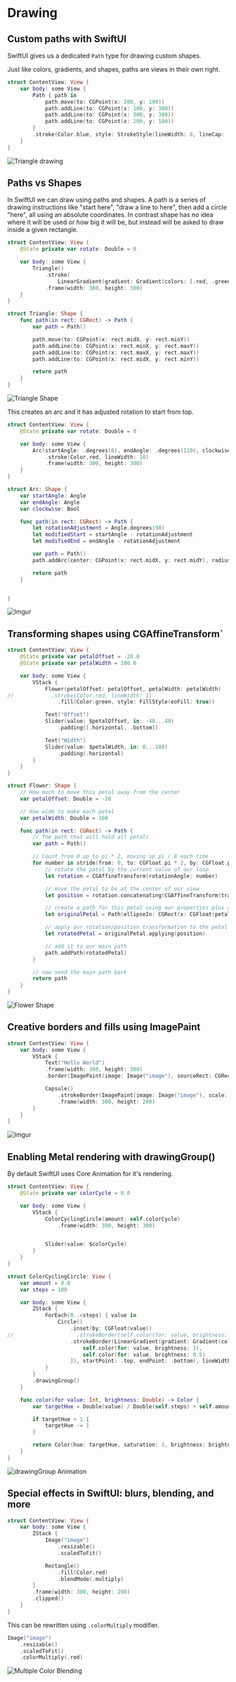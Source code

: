 # Drawing

## Custom paths with SwiftUI

SwiftUI gives us a dedicated `Path` type for drawing custom shapes.

Just like colors, gradients, and shapes, paths are views in their own right.

```swift
struct ContentView: View {
    var body: some View {
        Path { path in
            path.move(to: CGPoint(x: 200, y: 100))
            path.addLine(to: CGPoint(x: 100, y: 300))
            path.addLine(to: CGPoint(x: 300, y: 300))
            path.addLine(to: CGPoint(x: 200, y: 100))
        }
        .stroke(Color.blue, style: StrokeStyle(lineWidth: 8, lineCap: .round, lineJoin: .round)).opacity(0.25)
    }
}
```

![Triangle drawing](https://media.giphy.com/media/if4Sojg5lNmQnnz26y/giphy.gif)

## Paths vs Shapes

In SwiftUI we can draw using paths and shapes. A path is a series of drawing instructions like "start here", "draw a line to here", then add a circle "here", all using an absolute coordinates. In contrast shape has no idea where it will be used or how big it will be, but instead will be asked to draw inside a given rectangle.

```swift
struct ContentView: View {
    @State private var rotate: Double = 0

    var body: some View {
        Triangle()
            .stroke(
                LinearGradient(gradient: Gradient(colors: [.red, .green]), startPoint: .center, endPoint: .bottom), style: StrokeStyle(lineWidth: 10, lineCap: .round, lineJoin: .round))
            .frame(width: 300, height: 300)
    }
}

struct Triangle: Shape {
    func path(in rect: CGRect) -> Path {
        var path = Path()

        path.move(to: CGPoint(x: rect.midX, y: rect.minY))
        path.addLine(to: CGPoint(x: rect.minX, y: rect.maxY))
        path.addLine(to: CGPoint(x: rect.maxX, y: rect.maxY))
        path.addLine(to: CGPoint(x: rect.midX, y: rect.minY))

        return path
    }
}
```

![Triangle Shape](https://i.imgur.com/DVpdDKlm.png)

This creates an arc and it has adjusted rotation to start from top.

```swift
struct ContentView: View {
    @State private var rotate: Double = 0

    var body: some View {
        Arc(startAngle: .degrees(0), endAngle: .degrees(110), clockwise: true)
            .stroke(Color.red, lineWidth: 10)
            .frame(width: 300, height: 300)
    }
}

struct Arc: Shape {
    var startAngle: Angle
    var endAngle: Angle
    var clockwise: Bool

    func path(in rect: CGRect) -> Path {
        let rotationAdjustment = Angle.degrees(90)
        let modifiedStart = startAngle - rotationAdjustment
        let modifiedEnd = endAngle - rotationAdjustment

        var path = Path()
        path.addArc(center: CGPoint(x: rect.midX, y: rect.midY), radius: rect.width / 2, startAngle: modifiedStart, endAngle: modifiedEnd, clockwise: clockwise)

        return path
    }


}
```

![Imgur](https://i.imgur.com/CRfw3jGm.png)

## Transforming shapes using CGAffineTransform`

```swift
struct ContentView: View {
    @State private var petalOffset = -20.0
    @State private var petalWidth = 100.0

    var body: some View {
        VStack {
            Flower(petalOffset: petalOffset, petalWidth: petalWidth)
//            .stroke(Color.red, lineWidth: 1)
                .fill(Color.green, style: FillStyle(eoFill: true))

            Text("Offset")
            Slider(value: $petalOffset, in: -40...40)
                .padding([.horizontal, .bottom])

            Text("Width")
            Slider(value: $petalWidth, in: 0...100)
                .padding(.horizontal)
        }
    }
}

struct Flower: Shape {
    // How much to move this petal away from the center
    var petalOffset: Double = -20

    // How wide to make each petal
    var petalWidth: Double = 100

    func path(in rect: CGRect) -> Path {
        // The path that will hold all petals
        var path = Path()

        // Count from 0 up to pi * 2, moving up pi / 8 each time
        for number in stride(from: 0, to: CGFloat.pi * 2, by: CGFloat.pi / 8) {
            // rotate the patal by the current value of our loop
            let rotation = CGAffineTransform(rotationAngle: number)

            // move the petal to be at the center of our view
            let position = rotation.concatenating(CGAffineTransform(translationX: rect.width / 2, y: rect.height / 2))

            // create a path for this petal using our properties plus a fixed Y and height
            let originalPetal = Path(ellipseIn: CGRect(x: CGFloat(petalOffset), y: 0, width: CGFloat(petalWidth), height: rect.width / 2))

            // apply our rotation/position transformation to the petal
            let rotatedPetal = originalPetal.applying(position)

            // add it to our main path
            path.addPath(rotatedPetal)
        }

        // now send the main path back
        return path
    }
}
```

![Flower Shape](https://media.giphy.com/media/WOwPrHBWjYsLQ07WHF/giphy.gif)

## Creative borders and fills using ImagePaint

```swift
struct ContentView: View {
    var body: some View {
        VStack {
            Text("Hello World")
            .frame(width: 300, height: 300)
            .border(ImagePaint(image: Image("image"), sourceRect: CGRect(x: 0, y: 0.25, width: 1, height: 0.5), scale: 0.2), width: 30)

            Capsule()
                .strokeBorder(ImagePaint(image: Image("image"), scale: 0.1), lineWidth: 20)
                .frame(width: 300, height: 200)
        }
    }
}
```

![Imgur](https://i.imgur.com/neGDx09m.png)

## Enabling Metal rendering with drawingGroup()

By default SwiftUI uses Core Animation for it's rendering.

```swift
struct ContentView: View {
    @State private var colorCycle = 0.0

    var body: some View {
        VStack {
            ColorCyclingCircle(amount: self.colorCycle)
                .frame(width: 300, height: 300)


            Slider(value: $colorCycle)
        }
    }
}

struct ColorCyclingCircle: View {
    var amount = 0.0
    var steps = 100

    var body: some View {
        ZStack {
            ForEach(0..<steps) { value in
                Circle()
                    .inset(by: CGFloat(value))
//                    .strokeBorder(self.color(for: value, brightness: 1), lineWidth: 2)
                    .strokeBorder(LinearGradient(gradient: Gradient(colors: [
                        self.color(for: value, brightness: 1),
                        self.color(for: value, brightness: 0.5)
                    ]), startPoint: .top, endPoint: .bottom), lineWidth: 2)
            }
        }
        .drawingGroup()
    }

    func color(for value: Int, brightness: Double) -> Color {
        var targetHue = Double(value) / Double(self.steps) + self.amount

        if targetHue > 1 {
            targetHue -= 1
        }

        return Color(hue: targetHue, saturation: 1, brightness: brightness)
    }
}
```

![drawingGroup Animation](https://media.giphy.com/media/QVbTycfRgK9cvEN174/giphy.gif)

## Special effects in SwiftUI: blurs, blending, and more

```swift
struct ContentView: View {
    var body: some View {
        ZStack {
            Image("image")
                .resizable()
                .scaledToFit()

            Rectangle()
                .fill(Color.red)
                .blendMode(.multiply)
        }
        .frame(width: 300, height: 200)
        .clipped()
    }
}
```

This can be rewritten using `.colorMultiply` modifier.

```swift
Image("image")
    .resizable()
    .scaledToFit()
    .colorMultiply(.red)
```

![Multiple Color Blending](https://i.imgur.com/YUCwBvZm.png)
